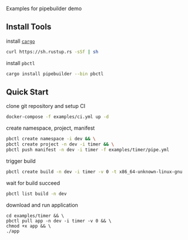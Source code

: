 Examples for pipebuilder demo

## Install Tools
install [`cargo`]
```sh
curl https://sh.rustup.rs -sSf | sh
```
install `pbctl`
```sh
cargo install pipebuilder --bin pbctl
```
## Quick Start
clone git repository and setup CI
```sh
docker-compose -f examples/ci.yml up -d
```
create namespace, project, manifest
```sh
pbctl create namespace -i dev && \
pbctl create project -n dev -i timer && \
pbctl push manifest -n dev -i timer -f examples/timer/pipe.yml
```
trigger build
```sh
pbctl create build -n dev -i timer -v 0 -t x86_64-unknown-linux-gnu
```
wait for build succeed
```sh
pbctl list build -n dev
```
download and run application
```
cd examples/timer && \
pbctl pull app -n dev -i timer -v 0 && \
chmod +x app && \
./app
```

[`cargo`]: https://doc.rust-lang.org/cargo/